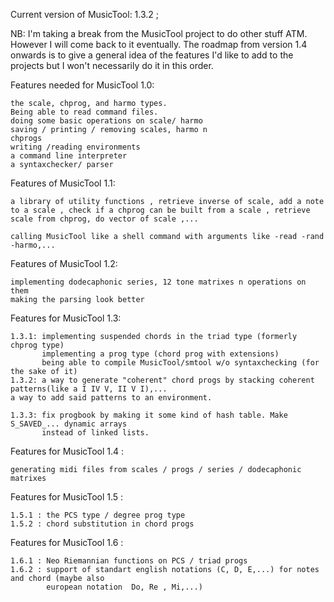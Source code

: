 Current version of MusicTool: 1.3.2 ; 

NB: I'm taking a break from the MusicTool project to do other stuff ATM. 
    However I will come back to it eventually. The roadmap from version 
    1.4 onwards is to give a general idea of the features I'd like to add 
    to the projects but I won't necessarily do it in this order.

Features needed for MusicTool 1.0: 
    
    the scale, chprog, and harmo types. 
    Being able to read command files. 
    doing some basic operations on scale/ harmo 
    saving / printing / removing scales, harmo n 
    chprogs
    writing /reading environments
    a command line interpreter
    a syntaxchecker/ parser

Features of MusicTool 1.1: 
   
    a library of utility functions , retrieve inverse of scale, add a note to a scale , check if a chprog can be built from a scale , retrieve scale from chprog, do vector of scale ,... 

    calling MusicTool like a shell command with arguments like -read -rand -harmo,...


Features of MusicTool 1.2: 
    
    implementing dodecaphonic series, 12 tone matrixes n operations on them 
    making the parsing look better

Features for MusicTool 1.3: 
    
    1.3.1: implementing suspended chords in the triad type (formerly chprog type)
           implementing a prog type (chord prog with extensions)
           being able to compile MusicTool/smtool w/o syntaxchecking (for the sake of it)
    1.3.2: a way to generate "coherent" chord progs by stacking coherent patterns(like a I IV V, II V I),...
    a way to add said patterns to an environment.

    1.3.3: fix progbook by making it some kind of hash table. Make S_SAVED_... dynamic arrays 
           instead of linked lists.

Features for MusicTool 1.4 : 

    generating midi files from scales / progs / series / dodecaphonic matrixes

Features for MusicTool 1.5 :

    1.5.1 : the PCS type / degree prog type
    1.5.2 : chord substitution in chord progs 


Features for MusicTool 1.6 : 

    1.6.1 : Neo Riemannian functions on PCS / triad progs
    1.6.2 : support of standart english notations (C, D, E,...) for notes and chord (maybe also 
            european notation  Do, Re , Mi,...)

